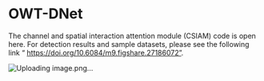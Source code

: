 # OWT-DNet
The channel and spatial interaction attention module (CSIAM) code is open here. For detection results and sample datasets, please see the following link “ https://doi.org/10.6084/m9.figshare.27186072”.


![Uploading image.png…]()
